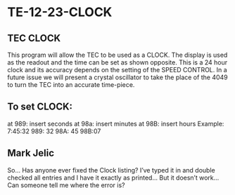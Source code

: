 # TE-12-23-CLOCK

## TEC CLOCK
This program will allow the TEC to be used as a CLOCK. The display is used as the readout and the time can be set as shown opposite. This is a 24 hour clock and its accuracy depends on the setting of the SPEED CONTROL. In a future issue we will present a crystal oscillator to take the place of the 4049 to turn the TEC into an accurate time-piece.

## To set CLOCK:
at 989: insert seconds
at 98a: insert minutes
at 98B: insert hours
Example: 7:45:32
989: 32 98A: 45 98B:07


## Mark Jelic
So... Has anyone ever fixed the Clock listing? I’ve typed it in and double checked all entries and I have it exactly as printed... But it doesn’t work... Can someone tell me where the error is?


